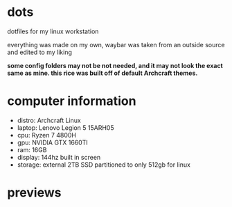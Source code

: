 # dots
dotfiles for my linux workstation

everything was made on my own, waybar was taken from an outside source and edited to my liking

**some config folders may not be not needed, and it may not look the exact same as mine. this rice was built off of default Archcraft themes.**

# computer information
- distro: Archcraft Linux
- laptop: Lenovo Legion 5 15ARH05
- cpu: Ryzen 7 4800H
- gpu: NVIDIA GTX 1660TI
- ram: 16GB
- display: 144hz built in screen
- storage: external 2TB SSD partitioned to only 512gb for linux

# previews
